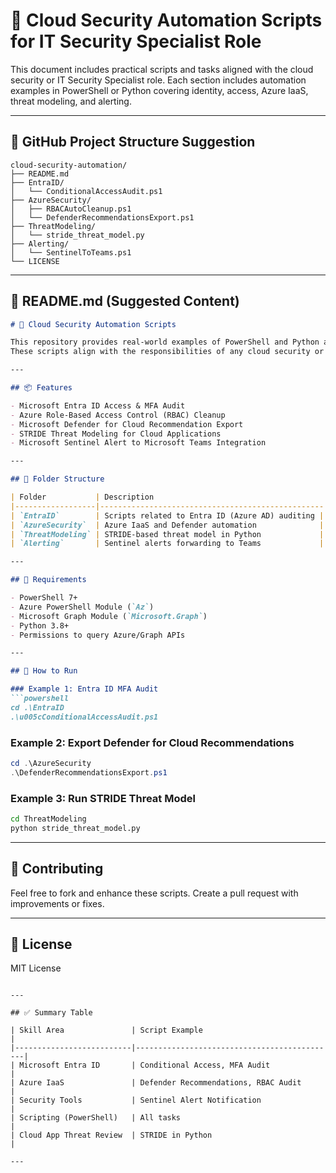 # 🔐 Cloud Security Automation Scripts for IT Security Specialist Role 

This document includes practical scripts and tasks aligned with the cloud security or IT Security Specialist role. Each section includes automation examples in PowerShell or Python covering identity, access, Azure IaaS, threat modeling, and alerting.

---

## 📁 GitHub Project Structure Suggestion

```
cloud-security-automation/
├── README.md
├── EntraID/
│   └── ConditionalAccessAudit.ps1
├── AzureSecurity/
│   ├── RBACAutoCleanup.ps1
│   └── DefenderRecommendationsExport.ps1
├── ThreatModeling/
│   └── stride_threat_model.py
├── Alerting/
│   └── SentinelToTeams.ps1
└── LICENSE
```

---

## 📘 README.md (Suggested Content)

```markdown
# 🔐 Cloud Security Automation Scripts

This repository provides real-world examples of PowerShell and Python automation tasks designed for IT Security operations.
These scripts align with the responsibilities of any cloud security or  IT Security Specialist job role.

---

## 📦 Features

- Microsoft Entra ID Access & MFA Audit
- Azure Role-Based Access Control (RBAC) Cleanup
- Microsoft Defender for Cloud Recommendation Export
- STRIDE Threat Modeling for Cloud Applications
- Microsoft Sentinel Alert to Microsoft Teams Integration

---

## 📂 Folder Structure

| Folder           | Description                                      |
|------------------|--------------------------------------------------|
| `EntraID`        | Scripts related to Entra ID (Azure AD) auditing |
| `AzureSecurity`  | Azure IaaS and Defender automation              |
| `ThreatModeling` | STRIDE-based threat model in Python             |
| `Alerting`       | Sentinel alerts forwarding to Teams             |

---

## 🔧 Requirements

- PowerShell 7+
- Azure PowerShell Module (`Az`)
- Microsoft Graph Module (`Microsoft.Graph`)
- Python 3.8+
- Permissions to query Azure/Graph APIs

---

## 🚀 How to Run

### Example 1: Entra ID MFA Audit
```powershell
cd .\EntraID
.\u005cConditionalAccessAudit.ps1
```

### Example 2: Export Defender for Cloud Recommendations
```powershell
cd .\AzureSecurity
.\DefenderRecommendationsExport.ps1
```

### Example 3: Run STRIDE Threat Model
```bash
cd ThreatModeling
python stride_threat_model.py
```

---

## 🤝 Contributing

Feel free to fork and enhance these scripts. Create a pull request with improvements or fixes.

---

## 📜 License

MIT License
```

---

## ✅ Summary Table

| Skill Area               | Script Example                              |
|--------------------------|---------------------------------------------|
| Microsoft Entra ID       | Conditional Access, MFA Audit               |
| Azure IaaS               | Defender Recommendations, RBAC Audit        |
| Security Tools           | Sentinel Alert Notification                 |
| Scripting (PowerShell)   | All tasks                                   |
| Cloud App Threat Review  | STRIDE in Python                            |

---


